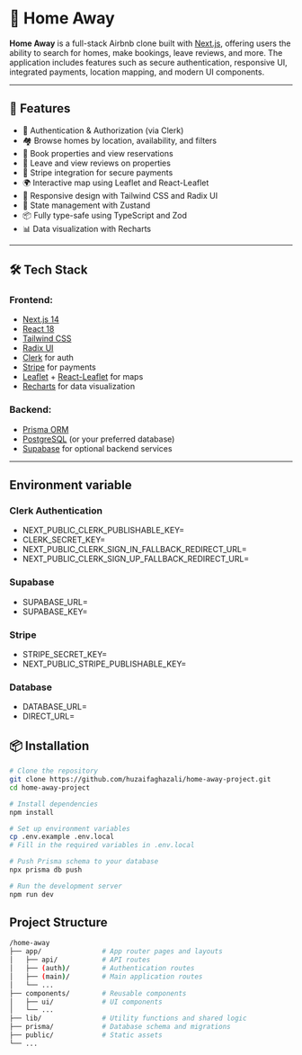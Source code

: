 # 🏡 Home Away

**Home Away** is a full-stack Airbnb clone built with [Next.js](https://nextjs.org/), offering users the ability to search for homes, make bookings, leave reviews, and more. The application includes features such as secure authentication, responsive UI, integrated payments, location mapping, and modern UI components.

---

## 🚀 Features

- 🔐 Authentication & Authorization (via Clerk)
- 🏘️ Browse homes by location, availability, and filters
- 📅 Book properties and view reservations
- 💬 Leave and view reviews on properties
- 💸 Stripe integration for secure payments
- 🌍 Interactive map using Leaflet and React-Leaflet
- 🎨 Responsive design with Tailwind CSS and Radix UI
- 🧠 State management with Zustand
- 📦 Fully type-safe using TypeScript and Zod
- 📊 Data visualization with Recharts

---

## 🛠️ Tech Stack

### Frontend:
- [Next.js 14](https://nextjs.org/)
- [React 18](https://reactjs.org/)
- [Tailwind CSS](https://tailwindcss.com/)
- [Radix UI](https://www.radix-ui.com/)
- [Clerk](https://clerk.com/) for auth
- [Stripe](https://stripe.com/) for payments
- [Leaflet](https://leafletjs.com/) + [React-Leaflet](https://react-leaflet.js.org/) for maps
- [Recharts](https://recharts.org/) for data visualization

### Backend:
- [Prisma ORM](https://www.prisma.io/)
- [PostgreSQL](https://www.postgresql.org/) (or your preferred database)
- [Supabase](https://supabase.com/) for optional backend services

---

## Environment variable

### Clerk Authentication
- NEXT_PUBLIC_CLERK_PUBLISHABLE_KEY=
- CLERK_SECRET_KEY=
- NEXT_PUBLIC_CLERK_SIGN_IN_FALLBACK_REDIRECT_URL=
- NEXT_PUBLIC_CLERK_SIGN_UP_FALLBACK_REDIRECT_URL=

### Supabase
- SUPABASE_URL=
- SUPABASE_KEY=

### Stripe
- STRIPE_SECRET_KEY=
- NEXT_PUBLIC_STRIPE_PUBLISHABLE_KEY=

### Database
- DATABASE_URL=
- DIRECT_URL=

## 📦 Installation

```bash
# Clone the repository
git clone https://github.com/huzaifaghazali/home-away-project.git
cd home-away-project

# Install dependencies
npm install

# Set up environment variables
cp .env.example .env.local
# Fill in the required variables in .env.local

# Push Prisma schema to your database
npx prisma db push

# Run the development server
npm run dev
```
## Project Structure
```bash
/home-away
├── app/               # App router pages and layouts
│   ├── api/           # API routes
│   ├── (auth)/        # Authentication routes
│   ├── (main)/        # Main application routes
│   └── ...
├── components/        # Reusable components
│   ├── ui/            # UI components
│   └── ...
├── lib/               # Utility functions and shared logic
├── prisma/            # Database schema and migrations
├── public/            # Static assets
└── ...
```
